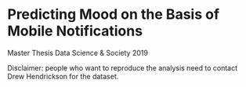 # Predicting Mood on the Basis of Mobile Notifications
Master Thesis Data Science &amp; Society 2019

Disclaimer: people who want to reproduce the analysis need to contact Drew Hendrickson for the dataset.

